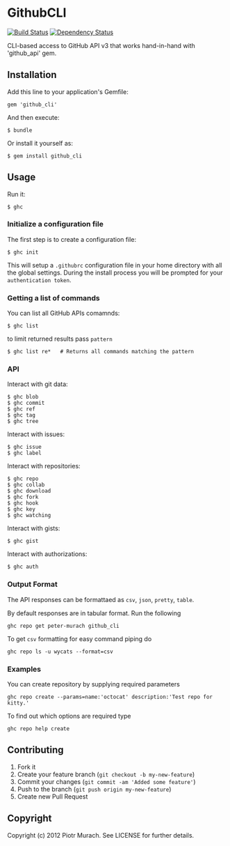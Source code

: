 # GithubCLI
[![Build Status](https://secure.travis-ci.org/peter-murach/github_cli.png?branch=master)][travis] [![Dependency Status](https://gemnasium.com/peter-murach/github_cli.png?travis)][gemnasium]

[travis]: http://travis-ci.org/peter-murach/github_cli
[gemnasium]: https://gemnasium.com/peter-murach/github_cli

CLI-based access to GitHub API v3 that works hand-in-hand with 'github_api' gem.

## Installation

Add this line to your application's Gemfile:

    gem 'github_cli'

And then execute:

    $ bundle

Or install it yourself as:

    $ gem install github_cli

## Usage

Run it:

```shell
$ ghc
```

### Initialize a configuration file

The first step is to create a configuration file:

```shell
$ ghc init
```

This will setup a `.githubrc` configuration file in your home directory with
all the global settings. During the install process you will be prompted for your
`authentication token`.

### Getting a list of commands

You can list all GitHub APIs comamnds:

```shell
$ ghc list
```

to limit returned results pass `pattern`

```shell
$ ghc list re*   # Returns all commands matching the pattern
```

### API

Interact with git data:

```shell
$ ghc blob
$ ghc commit
$ ghc ref
$ ghc tag
$ ghc tree
```

Interact with issues:

```shell
$ ghc issue
$ ghc label
```

Interact with repositories:

```shell
$ ghc repo
$ ghc collab
$ ghc download
$ ghc fork
$ ghc hook
$ ghc key
$ ghc watching
```

Interact with gists:

```shell
$ ghc gist
```

Interact with authorizations:

```shell
$ ghc auth
```

### Output Format

The API responses can be formattaed as `csv`, `json`, `pretty`, `table`.

By default responses are in tabular format. Run the following

```shell
ghc repo get peter-murach github_cli
```

To get `csv` formatting for easy command piping do

```shell
ghc repo ls -u wycats --format=csv
```

### Examples

You can create repository by supplying required parameters

```shell
ghc repo create --params=name:'octocat' description:'Test repo for kitty.'
```

To find out which options are required type

```shell
ghc repo help create
```

## Contributing

1. Fork it
2. Create your feature branch (`git checkout -b my-new-feature`)
3. Commit your changes (`git commit -am 'Added some feature'`)
4. Push to the branch (`git push origin my-new-feature`)
5. Create new Pull Request

## Copyright

Copyright (c) 2012 Piotr Murach. See LICENSE for further details.
